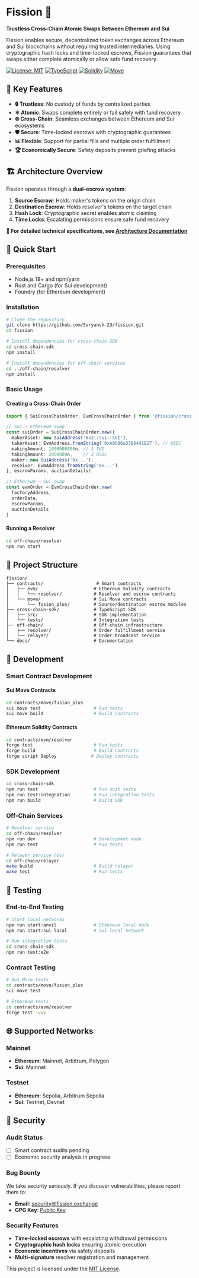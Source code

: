 # Fission 🚀

**Trustless Cross-Chain Atomic Swaps Between Ethereum and Sui**

Fission enables secure, decentralized token exchanges across Ethereum and Sui blockchains without requiring trusted intermediaries. Using cryptographic hash locks and time-locked escrows, Fission guarantees that swaps either complete atomically or allow safe fund recovery.

[![License: MIT](https://img.shields.io/badge/License-MIT-yellow.svg)](https://opensource.org/licenses/MIT)
[![TypeScript](https://img.shields.io/badge/TypeScript-5.0+-blue.svg)](https://www.typescriptlang.org/)
[![Solidity](https://img.shields.io/badge/Solidity-0.8.23-red.svg)](https://soliditylang.org/)
[![Move](https://img.shields.io/badge/Move-Sui-blue.svg)](https://docs.sui.io/concepts/sui-move-concepts)

## 🌟 Key Features

- **🔒 Trustless**: No custody of funds by centralized parties
- **⚛️ Atomic**: Swaps complete entirely or fail safely with fund recovery
- **🌐 Cross-Chain**: Seamless exchanges between Ethereum and Sui ecosystems  
- **🛡️ Secure**: Time-locked escrows with cryptographic guarantees
- **📊 Flexible**: Support for partial fills and multiple order fulfillment
- **🏆 Economically Secure**: Safety deposits prevent griefing attacks

## 🏗️ Architecture Overview

Fission operates through a **dual-escrow system**:

1. **Source Escrow**: Holds maker's tokens on the origin chain
2. **Destination Escrow**: Holds resolver's tokens on the target chain
3. **Hash Lock**: Cryptographic secret enables atomic claiming
4. **Time Locks**: Escalating permissions ensure safe fund recovery

**📖 For detailed technical specifications, see [Architecture Documentation](./architecture.md)**

## 🚀 Quick Start

### Prerequisites

- Node.js 18+ and npm/yarn
- Rust and Cargo (for Sui development)
- Foundry (for Ethereum development)

### Installation

```bash
# Clone the repository
git clone https://github.com/Suryansh-23/fission.git
cd fission

# Install dependencies for cross-chain SDK
cd cross-chain-sdk
npm install

# Install dependencies for off-chain services
cd ../off-chain/resolver
npm install
```

### Basic Usage

#### Creating a Cross-Chain Order

```typescript
import { SuiCrossChainOrder, EvmCrossChainOrder } from '@fission/cross-chain-sdk'

// Sui → Ethereum swap
const suiOrder = SuiCrossChainOrder.new({
  makerAsset: new SuiAddress('0x2::sui::SUI'),
  takerAsset: EvmAddress.fromString('0xA0b86a33E6441E27'), // USDC
  makingAmount: 1000000000n, // 1 SUI
  takingAmount: 2000000n,    // 2 USDC
  maker: new SuiAddress('0x...'),
  receiver: EvmAddress.fromString('0x...')
}, escrowParams, auctionDetails)

// Ethereum → Sui swap  
const evmOrder = EvmCrossChainOrder.new(
  factoryAddress,
  orderData,
  escrowParams,
  auctionDetails
)
```

#### Running a Resolver

```bash
cd off-chain/resolver
npm run start
```

## 📁 Project Structure

```
fission/
├── contracts/                    # Smart contracts
│   ├── evm/                     # Ethereum Solidity contracts
│   │   └── resolver/            # Resolver and escrow contracts
│   └── move/                    # Sui Move contracts
│       └── fusion_plus/         # Source/destination escrow modules
├── cross-chain-sdk/             # TypeScript SDK
│   ├── src/                     # SDK implementation
│   └── tests/                   # Integration tests
├── off-chain/                   # Off-chain infrastructure
│   ├── resolver/                # Order fulfillment service
│   └── relayer/                 # Order broadcast service
└── docs/                        # Documentation
```

## 🔧 Development

### Smart Contract Development

#### Sui Move Contracts

```bash
cd contracts/move/fusion_plus
sui move test                    # Run tests
sui move build                   # Build contracts
```

#### Ethereum Solidity Contracts

```bash
cd contracts/evm/resolver
forge test                       # Run tests
forge build                      # Build contracts
forge script Deploy             # Deploy contracts
```

### SDK Development

```bash
cd cross-chain-sdk
npm run test                     # Run unit tests
npm run test:integration         # Run integration tests
npm run build                    # Build SDK
```

### Off-Chain Services

```bash
# Resolver service
cd off-chain/resolver
npm run dev                      # Development mode
npm run test                     # Run tests

# Relayer service (Go)
cd off-chain/relayer
make build                       # Build relayer
make test                        # Run tests
```

## 🧪 Testing

### End-to-End Testing

```bash
# Start local networks
npm run start:anvil              # Ethereum local node
npm run start:sui-local          # Sui local network

# Run integration tests
cd cross-chain-sdk
npm run test:e2e
```

### Contract Testing

```bash
# Sui Move tests
cd contracts/move/fusion_plus
sui move test

# Ethereum tests
cd contracts/evm/resolver
forge test -vvv
```

## 🌐 Supported Networks

### Mainnet
- **Ethereum**: Mainnet, Arbitrum, Polygon
- **Sui**: Mainnet

### Testnet  
- **Ethereum**: Sepolia, Arbitrum Sepolia
- **Sui**: Testnet, Devnet

## 🔐 Security

### Audit Status
- [ ] Smart contract audits pending
- [ ] Economic security analysis in progress

### Bug Bounty
We take security seriously. If you discover vulnerabilities, please report them to:
- **Email**: security@fission.exchange
- **GPG Key**: [Public Key](./security/pgp-key.asc)

### Security Features
- **Time-locked escrows** with escalating withdrawal permissions
- **Cryptographic hash locks** ensuring atomic execution
- **Economic incentives** via safety deposits
- **Multi-signature** resolver registration and management

This project is licensed under the [MIT License](./LICENSE).

